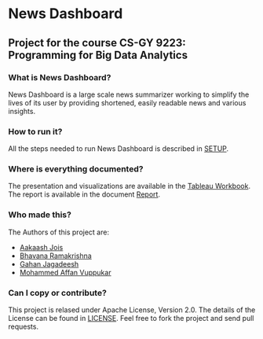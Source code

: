 # News Dashboard

## Project for the course CS-GY 9223: Programming for Big Data Analytics

### What is News Dashboard?

News Dashboard is a large scale news summarizer working to simplify the lives of its user by providing shortened, easily readable news and various insights.

### How to run it?

All the steps needed to run News Dashboard is described in [SETUP](./SETUP.md).

### Where is everything documented?

The presentation and visualizations are available in the [Tableau Workbook](./Visualizations.twbx). The report is available in the document [Report](./Report.pdf).

### Who made this?

The Authors of this project are:

- [Aakaash Jois](https://github.com/aakaashjois)
- [Bhavana Ramakrishna](https://github.com/BhavanaRamakrishna)
- [Gahan Jagadeesh](https://github.com/GahanJagadeesh)
- [Mohammed Affan Vuppukar](https://github.com/affanv14)

### Can I copy or contribute?

This project is relased under Apache License, Version 2.0. The details of the License can be found in [LICENSE](./LICENSE). Feel free to fork the project and send pull requests.
